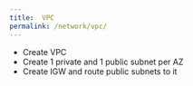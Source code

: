 ```yaml
---
title:  VPC
permalink: /network/vpc/
---
```

- Create VPC
- Create 1 private and 1 public subnet per AZ
- Create IGW and route public subnets to it